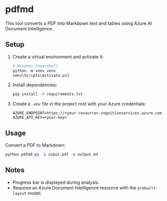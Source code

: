 
pdfmd
=====

This tool converts a PDF into Markdown text and tables using Azure AI Document Intelligence.


Setup
-----

1. Create a virtual environment and activate it:

   ```powershell
   # Windows PowerShell
   python -m venv venv
   venv\Scripts\Activate.ps1
   ```

2. Install dependencies:

   ```powershell
   pip install -r requirements.txt
   ```

3. Create a `.env` file in the project root with your Azure credentials:

   ```dotenv
   AZURE_ENDPOINT=https://<your-resource>.cognitiveservices.azure.com
   AZURE_API_KEY=<your-key>
   ```


Usage
-----

Convert a PDF to Markdown:

```powershell
python pdfmd.py -i input.pdf -o output.md
```


Notes
-----

- Progress bar is displayed during analysis.
- Requires an Azure Document Intelligence resource with the `prebuilt-layout` model.
